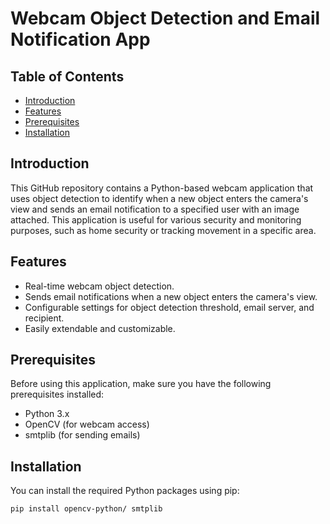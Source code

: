 # Webcam Object Detection and Email Notification App



## Table of Contents
- [Introduction](#introduction)
- [Features](#features)
- [Prerequisites](#prerequisites)
- [Installation](#installation)



## Introduction

This GitHub repository contains a Python-based webcam application that uses object detection to identify when a new object enters the camera's view and sends an email notification to a specified user with an image attached. This application is useful for various security and monitoring purposes, such as home security or tracking movement in a specific area.


## Features

- Real-time webcam object detection.
- Sends email notifications when a new object enters the camera's view.
- Configurable settings for object detection threshold, email server, and recipient.
- Easily extendable and customizable.

## Prerequisites

Before using this application, make sure you have the following prerequisites installed:

- Python 3.x
- OpenCV (for webcam access)
- smtplib (for sending emails)


## Installation
You can install the required Python packages using pip:
```bash
pip install opencv-python/ smtplib
